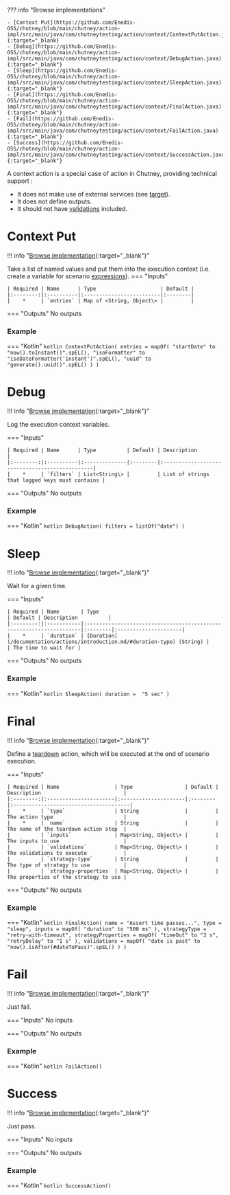 <!--
  ~ SPDX-FileCopyrightText: 2017-2024 Enedis
  ~
  ~ SPDX-License-Identifier: Apache-2.0
  ~
-->

??? info "Browse implementations"

    - [Context Put](https://github.com/Enedis-OSS/chutney/blob/main/chutney/action-impl/src/main/java/com/chutneytesting/action/context/ContextPutAction.java){:target="_blank}
    - [Debug](https://github.com/Enedis-OSS/chutney/blob/main/chutney/action-impl/src/main/java/com/chutneytesting/action/context/DebugAction.java){:target="_blank"}
    - [Sleep](https://github.com/Enedis-OSS/chutney/blob/main/chutney/action-impl/src/main/java/com/chutneytesting/action/context/SleepAction.java){:target="_blank"}
    - [Final](https://github.com/Enedis-OSS/chutney/blob/main/chutney/action-impl/src/main/java/com/chutneytesting/action/context/FinalAction.java){:target="_blank"}
    - [Fail](https://github.com/Enedis-OSS/chutney/blob/main/chutney/action-impl/src/main/java/com/chutneytesting/action/context/FailAction.java){:target="_blank"}
    - [Success](https://github.com/Enedis-OSS/chutney/blob/main/chutney/action-impl/src/main/java/com/chutneytesting/action/context/SuccessAction.java){:target="_blank"}


A context action is a special case of action in Chutney, providing technical support :

* It does not make use of external services (see [target](/documentation/environment.md/#target)).
* It does not define outputs.
* It should not have [validations](/documentation/actions/introduction.md/#validations) included.

# Context Put

!!! info "[Browse implementation](https://github.com/Enedis-OSS/chutney/blob/main/chutney/action-impl/src/main/java/com/chutneytesting/action/context/ContextPutAction.java){:target="_blank"}"

Take a list of named values and put them into the execution context (i.e. create a variable for scenario [expressions](/documentation/actions/introduction.md/#expressions)).
=== "Inputs"

    | Required | Name      | Type                     | Default |
    |:--------:|:----------|:-------------------------|:--------|
    |    *     | `entries` | Map of <String, Object\> |         |

=== "Outputs"
    No outputs

### Example
=== "Kotlin"
    ``` kotlin
    ContextPutAction(
        entries = mapOf(
            "startDate" to "now().toInstant()".spEL(),
            "isoFormatter" to "isoDateFormatter('instant')".spEL(),
            "uuid" to "generate().uuid()".spEL()
        )
    )
    ```

# Debug

!!! info "[Browse implementation](https://github.com/Enedis-OSS/chutney/blob/main/chutney/action-impl/src/main/java/com/chutneytesting/action/context/DebugAction.java){:target="_blank"}"

Log the execution context variables.

=== "Inputs"

    | Required | Name      | Type          | Default | Description                                    |
    |:--------:|:----------|:--------------|:--------|:-----------------------------------------------|
    |    *     | `filters` | List<String\> |         | List of strings that logged keys must contains |

=== "Outputs"
    No outputs

### Example
=== "Kotlin"
    ``` kotlin
    DebugAction(
        filters = listOf("date")
    )
    ```

# Sleep

!!! info "[Browse implementation](https://github.com/Enedis-OSS/chutney/blob/main/chutney/action-impl/src/main/java/com/chutneytesting/action/context/SleepAction.java){:target="_blank"}"

Wait for a given time.

=== "Inputs"

    | Required | Name       | Type                                                                | Default | Description          |
    |:--------:|:-----------|:--------------------------------------------------------------------|:--------|:---------------------|
    |    *     | `duration` | [Duration](/documentation/actions/introduction.md/#duration-type) (String) |         | The time to wait for |

=== "Outputs"
    No outputs

### Example
=== "Kotlin"
    ``` kotlin
    SleepAction(
        duration =  "5 sec"
    )
    ```

# Final

!!! info "[Browse implementation](https://github.com/Enedis-OSS/chutney/blob/main/chutney/action-impl/src/main/java/com/chutneytesting/action/context/FinalAction.java){:target="_blank"}"

Define a [teardown](/documentation/actions/introduction.md/#teardown) action, which will be executed at the end of scenario execution.

=== "Inputs"

    | Required | Name                  | Type                 | Default | Description                           |
    |:--------:|:----------------------|:---------------------|:--------|:--------------------------------------|
    |    *     | `type`                | String               |         | The action type                       |
    |    *     | `name`                | String               |         | The name of the teardown action step  |
    |          | `inputs`              | Map<String, Object\> |         | The inputs to use                     |
    |          | `validations`         | Map<String, Object\> |         | The validations to execute            |
    |          | `strategy-type`       | String               |         | The type of strategy to use           |
    |          | `strategy-properties` | Map<String, Object\> |         | The properties of the strategy to use |

=== "Outputs"
    No outputs

### Example
=== "Kotlin"
    ``` kotlin
    FinalAction(
        name = "Assert time passes...",
        type = "sleep",
        inputs = mapOf(
            "duration" to "500 ms"
        ),
        strategyType = "retry-with-timeout",
        strategyProperties = mapOf(
            "timeOut" to "3 s",
            "retryDelay" to "1 s"
        ),
        validations = mapOf(
            "date is past" to "now().isAfter(#dateToPass)".spEL()
        )
    )
    ```

# Fail

!!! info "[Browse implementation](https://github.com/Enedis-OSS/chutney/blob/main/chutney/action-impl/src/main/java/com/chutneytesting/action/context/FailAction.java){:target="_blank"}"

Just fail.

=== "Inputs"
    No inputs

=== "Outputs"
    No outputs


### Example
=== "Kotlin"
    ``` kotlin
    FailAction()
    ```

# Success

!!! info "[Browse implementation](https://github.com/Enedis-OSS/chutney/blob/main/chutney/action-impl/src/main/java/com/chutneytesting/action/context/SuccessAction.java){:target="_blank"}"

Just pass.

=== "Inputs"
    No inputs

=== "Outputs"
    No outputs


### Example
=== "Kotlin"
    ``` kotlin
    SuccessAction()
    ```
